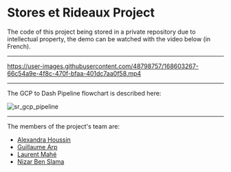 # Stores et Rideaux Project

The code of this project being stored in a private repository due to intellectual property, the demo can be watched with the video below (in French).

-----

https://user-images.githubusercontent.com/48798757/168603267-66c54a9e-4f8c-470f-bfaa-401dc7aa0f58.mp4

-----

The GCP to Dash Pipeline flowchart is described here:

![sr_gcp_pipeline](https://user-images.githubusercontent.com/48798757/168603995-fdb7a234-33c2-4ebf-8a31-e53c7cd4a519.png)

-----

The members of the project's team are:
- [Alexandra Houssin](https://github.com/alexandrahoussin)
- [Guillaume Arp](https://github.com/GuillaumeArp)
- [Laurent Mahé](https://github.com/LauMahe)
- [Nizar Ben Slama](https://github.com/bennizar87)
